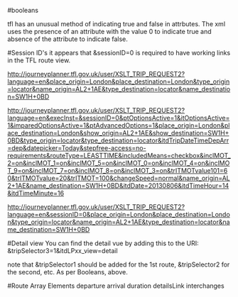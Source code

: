 #booleans

tfl has an unusual method of indicating true and false in attrbutes. The xml uses 
the presence of an attribute with the value 0 to indicate true and absence of the 
attribute to indicate false.


#Session ID's
it appears that &sessionID=0 is required to have working links in the TFL route
view.

http://journeyplanner.tfl.gov.uk/user/XSLT_TRIP_REQUEST2?language=en&place_origin=London&place_destination=London&type_origin=locator&name_origin=AL2+1AE&type_destination=locator&name_destination=SW1H+0BD

http://journeyplanner.tfl.gov.uk/user/XSLT_TRIP_REQUEST2?language=en&execInst=&sessionID=0&ptOptionsActive=1&itOptionsActive=1&imparedOptionsActive=1&ptAdvancedOptions=1&place_origin=London&place_destination=London&show_origin=AL2+1AE&show_destination=SW1H+0BD&type_origin=locator&type_destination=locator&itdTripDateTimeDepArr=dep&datepicker=Today&stepfree-access=no-requirements&routeType=LEASTTIME&includedMeans=checkbox&inclMOT_2=on&inclMOT_1=on&inclMOT_5=on&inclMOT_0=on&inclMOT_4=on&inclMOT_9=on&inclMOT_7=on&inclMOT_8=on&inclMOT_3=on&trITMOTvalue101=60&trITMOTvalue=20&trITMOT=100&changeSpeed=normal&name_origin=AL2+1AE&name_destination=SW1H+0BD&itdDate=20130806&itdTimeHour=14&itdTimeMinute=16

http://journeyplanner.tfl.gov.uk/user/XSLT_TRIP_REQUEST2?language=en&sessionID=0&place_origin=London&place_destination=London&type_origin=locator&name_origin=AL2+1AE&type_destination=locator&name_destination=SW1H+0BD

#Detail view
You can find the detail vue by adding this to the URI:
&tripSelector3=1&itdLPxx_view=detail

note that &tripSelector1 should be added for the 1st route, &tripSelector2 for
the second, etc. As per Booleans, above.

#Route Array Elements
departure
arrival
duration
detailsLink
interchanges